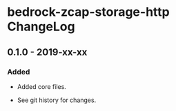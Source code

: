 # bedrock-zcap-storage-http ChangeLog

## 0.1.0 - 2019-xx-xx

### Added
- Added core files.

- See git history for changes.
